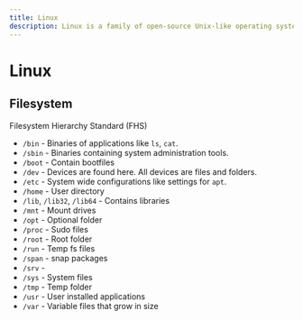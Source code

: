 ```yaml
---
title: Linux
description: Linux is a family of open-source Unix-like operating systems based on the Linux kernel.
---
```


# Linux

## Filesystem

Filesystem Hierarchy Standard (FHS)

- `/bin` - Binaries of applications like `ls`, `cat`.
- `/sbin` - Binaries containing system administration tools.
- `/boot` - Contain bootfiles
- `/dev` - Devices are found here. All devices are files and folders.
- `/etc` - System wide configurations like settings for `apt`.
- `/home` - User directory
- `/lib`, `/lib32`, `/lib64` - Contains libraries
- `/mnt` - Mount drives
- `/opt` - Optional folder
- `/proc` - Sudo files
- `/root` - Root folder
- `/run` - Temp fs files
- `/span` - snap packages
- `/srv` -
- `/sys` - System files
- `/tmp` - Temp folder
- `/usr` - User installed applications
- `/var` - Variable files that grow in size
